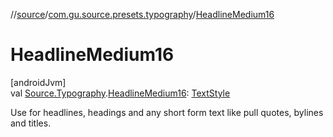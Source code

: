//[source](../../index.md)/[com.gu.source.presets.typography](index.md)/[HeadlineMedium16](-headline-medium16.md)

# HeadlineMedium16

[androidJvm]\
val [Source.Typography](../com.gu.source/-source/-typography/index.md).[HeadlineMedium16](-headline-medium16.md): [TextStyle](https://developer.android.com/reference/kotlin/androidx/compose/ui/text/TextStyle.html)

Use for headlines, headings and any short form text like pull quotes, bylines and titles.
